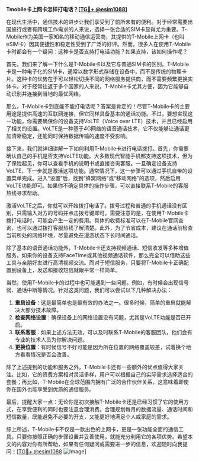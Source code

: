 **Tmobile卡上网卡怎样打电话？[[TG💪+ @esim1088](https://t.me/s/esim1088)]**

在现代生活中，通信技术的进步让我们享受到了前所未有的便利。对于经常需要出国旅行或者有跨境工作需求的人来说，选择一张合适的SIM卡显得尤为重要。T-Mobile作为美国一家知名的移动通信运营商，其提供的T-Mobile上网卡（也叫eSIM卡）因其便捷性和稳定性受到了广泛的好评。然而，很多人在使用T-Mobile卡时都会有一个疑问：这种卡是否支持打电话功能？如果支持，该如何操作呢？

首先，我们来了解一下什么是T-Mobile卡以及它与普通SIM卡的区别。T-Mobile卡是一种电子化的SIM卡，通常以数字形式存储在设备中，而不是传统的物理卡片。这种卡的优势在于可以轻松切换不同的网络服务提供商，而不需要频繁更换实体卡。对于经常往返于多个国家的人来说，T-Mobile卡尤其方便，因为它能够自动识别并连接到当地的最优网络。

那么，T-Mobile卡到底能不能打电话呢？答案是肯定的！尽管T-Mobile卡的主要用途是提供高速的互联网连接，但它同样具备基本的通话功能。不过，要想实现这一功能，你需要确保你的设备支持VoLTE（Voice over LTE）技术，并且已经启用了相关的设置。VoLTE是一种基于4G网络的语音通话技术，它不仅能够让通话更加清晰稳定，还能同时保持数据传输的速度不受影响。

接下来，我们就详细讲解一下如何利用T-Mobile卡进行电话拨打。首先，你需要确认自己的手机是否支持VoLTE功能。大多数现代智能手机都支持这项技术，但为了保险起见，你可以查看手机的说明书或直接咨询客服。一旦确定设备支持VoLTE，下一步就是激活这项功能。通常情况下，这一步骤可以通过手机自带的设置菜单完成。进入“设置”后，找到“蜂窝网络”或“移动网络”的选项，然后启用VoLTE功能即可。如果你不确定具体的操作步骤，可以直接联系T-Mobile的客服热线寻求帮助。

激活VoLTE之后，你就可以开始拨打电话了。拨号过程和普通的手机通话没有区别，只需输入对方的号码并点击拨号键即可。需要注意的是，在使用T-Mobile卡拨打电话时，可能会产生一定的费用。具体的收费标准可以在T-Mobile官网查询，也可以通过拨打客服热线了解清楚。此外，为了节省成本，建议在通话前检查当前所处的网络环境，尽量避免在漫游状态下长时间通话。

除了基本的语音通话功能外，T-Mobile卡还支持视频通话、短信收发等多种增值服务。如果你的设备支持FaceTime或其他视频通话软件，那么完全可以借助这些工具与亲朋好友进行高清视频交流。而对于短信服务，只要将T-Mobile卡正确配置到设备上，发送和接收短信就跟平常一样简单。

当然，使用T-Mobile卡的过程中也可能遇到一些问题。例如，有时候会出现信号弱、通话中断等情况。针对这类问题，我们可以尝试以下几种解决办法：

1. **重启设备**：这是最简单也是最有效的办法之一。很多时候，简单的重启就能解决大部分技术故障。
2. **检查网络设置**：确保设备上的网络设置没有问题，尤其是VoLTE功能是否已开启。
3. **联系客服**：如果上述方法无效，可以及时联系T-Mobile的客服团队，他们会有专业的技术人员为你解决问题。
4. **更换位置**：有时候信号不好可能是因为所在位置的网络覆盖较差，试着换个地方看看情况是否会改善。

除了上述提到的功能和服务之外，T-Mobile卡还有一些额外的优点值得大家关注。比如，它的资费方案相对灵活多样，用户可以根据自己的实际需求选择适合的套餐；再比如，T-Mobile在全球范围内拥有广泛的合作伙伴关系，这意味着即使你在国外也能享受到优质的通信服务。

最后，提醒大家一点：无论你是初次接触T-Mobile卡还是已经习惯了它的使用方式，在享受便利的同时也要注意合理消费。合理规划每月的数据流量、通话时间和短信数量，既能避免不必要的开支，又能更好地满足个人或家庭的需求。

综上所述，T-Mobile卡不仅是一款出色的上网卡，更是一张功能全面的通信工具。只要你按照正确的步骤设置并妥善使用，就能充分利用它的各项优势。希望本文的内容对你有所帮助，如果有任何疑问或需要进一步的信息，欢迎随时向我提问！[[TG💪+ @esim1088](https://t.me/s/esim1088) ![Image](https://i.postimg.cc/4NQfJmqS/Snipaste-2025-05-13-00-14-12.png)]